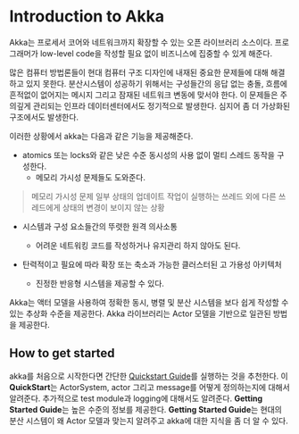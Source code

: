 # Introduction to Akka

Akka는 프로세서 코어와 네트워크까지 확장할 수 있는 오픈 라이브러리 소스이다. 프로그래머가 low-level code을 작성할 필요 없이 비즈니스에 집중할 수 있게 해준다.

많은 컴퓨터 방법론들이 현대 컴퓨터 구조 디자인에 내재된 중요한 문제들에 대해 해결하고 있지 못한다. 분산시스템이 성공하기 위해서는 구성들간의 응답 없는 충돌, 흐름에 흔적없이 없어지는 메시지 그리고 잠재된 네트워크 변동에 맞서야 한다. 이 문제들은 주의깊게 관리되는 인프라 데이터센터에서도 정기적으로 발생한다. 심지어 좀 더 가상화된 구조에서도 발생한다.

이러한 상황에서 akka는 다음과 같은 기능을 제공해준다.

- atomics 또는 locks와 같은 낮은 수준 동시성의 사용 없이 멀티 스레드 동작을 구성한다.
  - 메모리 가시성 문제들도 도와준다.

> 메모리 가시성 문제
> 일부 상태의 업데이트 작업이 실행하는 쓰레드 외에 다른 쓰레드에게 상태의 변경이 보이지 않는 상황

- 시스템과 구성 요소들간의 뚜렷한 원격 의사소통
   - 어려운 네트워킹 코드를 작성하거나 유지관리 하지 않아도 된다.

- 탄력적이고 필요에 따라 확장 또는 축소과 가능한 클러스터된 고 가용성 아키텍처
  - 진정한 반응형 시스템을 제공할 수 있다.

Akka는 액터 모델을 사용하여 정확한 동시, 병렬 및 분산 시스템을 보다 쉽게 작성할 수 있는 추상화 수준을 제공한다. Akka 라이브러리는 Actor 모델을 기반으로 일관된 방법을 제공한다. 

## How to get started

akka를 처음으로 시작한다면 간단한 [Quickstart Guide](https://developer.lightbend.com/guides/akka-quickstart-java/)를 실행하는 것을 추천한다. 이 **QuickStart**는 ActorSystem, actor 그리고 message를 어떻게 정의하는지에 대해서 알려준다. 추가적으로 test module과 logging에 대해서도 알려준다. **Getting Started Guide**는 높은 수준의 정보를 제공한다. **Getting Started Guide**는 현대의 분산 시스템이 왜 Actor 모델과 맞는지 알려주고 akka에 대한 지식을 좀 더 알 수 있다.